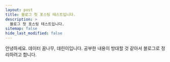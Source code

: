 ```yaml
---
layout: post
title: 블로그 첫 포스팅 테스트입니다.
description: >
  블로그 첫 포스팅 테스트입니다.
sitemap: false
hide_last_modified: false
---
```

안녕하세요. 데이터 꿈나무, 데린이입니다. 공부한 내용이 방대할 것 같아서 블로그로 정리하려고 합니다. 
<script src="https://gist.github.com/chw8207/0df13343845c9cd0bed2032f3ae6223b.js"></script>

